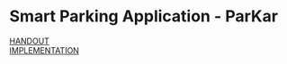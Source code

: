 # Smart Parking Application - ParKar
[HANDOUT](https://github.com/Antarang1999/SmartParkingApplication-ParKar/blob/main/Parkar-20240428T233331Z-001/Parkar/Report%2CEvalutionsheet/handoutstl.pdf) <br>
[IMPLEMENTATION](https://github.com/Antarang1999/SmartParkingApplication-ParKar/blob/main/Parkar-20240428T233331Z-001/Parkar/Report%2CEvalutionsheet/Record_2019-10-09-11-51-49.mp4)
